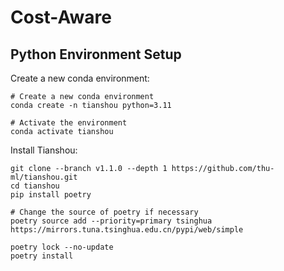 # Cost-Aware

## Python Environment Setup

Create a new conda environment:

```shell
# Create a new conda environment
conda create -n tianshou python=3.11

# Activate the environment
conda activate tianshou
```

Install Tianshou:

```shell
git clone --branch v1.1.0 --depth 1 https://github.com/thu-ml/tianshou.git
cd tianshou
pip install poetry

# Change the source of poetry if necessary
poetry source add --priority=primary tsinghua https://mirrors.tuna.tsinghua.edu.cn/pypi/web/simple

poetry lock --no-update
poetry install
```

